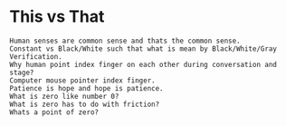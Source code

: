 # This vs That

    Human senses are common sense and thats the common sense.
    Constant vs Black/White such that what is mean by Black/White/Gray Verification.
    Why human point index finger on each other during conversation and stage?
    Computer mouse pointer index finger.
    Patience is hope and hope is patience.
    What is zero like number 0?
    What is zero has to do with friction?
    Whats a point of zero?
